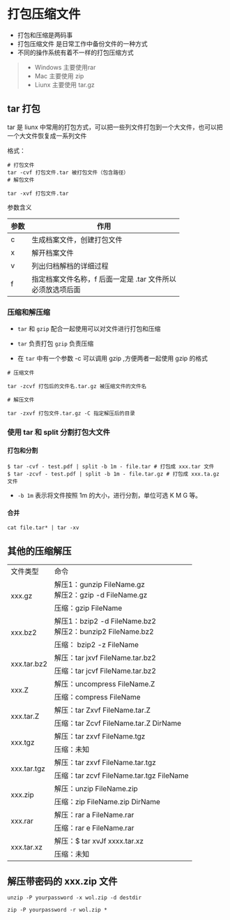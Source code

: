 # 打包压缩文件

- 打包和压缩是两码事
- 打包压缩文件 是日常工作中备份文件的一种方式
- 不同的操作系统有着不一样的打包压缩方式


> - Windows 主要使用rar
> - Mac 主要使用 zip
> - Liunx 主要使用 tar.gz

## tar 打包

tar 是 liunx 中常用的打包方式，可以把一些列文件打包到一个大文件，也可以把一个大文件恢复成一系列文件



格式：

```
# 打包文件
tar -cvf 打包文件.tar 被打包文件（包含路径）
# 解包文件

tar -xvf 打包文件.tar
```

参数含义

| 参数| 作用|
|---|---|
|c|生成档案文件，创建打包文件|
|x|解开档案文件|
|v|列出归档解档的详细过程|
|f|指定档案文件名称，f 后面一定是 .tar 文件所以<br>必须放选项后面|

### 压缩和解压缩

- `tar` 和 `gzip` 配合一起使用可以对文件进行打包和压缩

- `tar` 负责打包 `gzip` 负责压缩
- 在 `tar` 中有一个参数 -c 可以调用 gzip ,方便两者一起使用
gzip 的格式

```
# 压缩文件

tar -zcvf 打包后的文件名.tar.gz 被压缩文件的文件名

# 解压文件

tar -zxvf 打包文件.tar.gz -C 指定解压后的目录
```

### 使用 tar 和 split 分割打包大文件

#### 打包和分割

```shell
$ tar -cvf - test.pdf | split -b 1m - file.tar # 打包成 xxx.tar 文件
$ tar -zcvf - test.pdf | split -b 1m - file.tar.gz # 打包成 xxx.ta.gz 文件
```

- `-b 1m` 表示将文件按照 1m 的大小，进行分割，单位可选 K M G 等。

#### 合并

```
cat file.tar* | tar -xv
```



## 其他的压缩解压

<table>
    <tr>
        <td>文件类型</td>
        <td>命令</td>
    </tr>
    <tr>
        <td rowspan="2">xxx.gz</td>
        <td>解压1：gunzip FileName.gz<br>解压2：gzip -d FileName.gz</td>
    </tr>
    <tr>
        <td>压缩：gzip FileName</td>
    </tr>
    <tr>
        <td rowspan="2">xxx.bz2</td>
        <td>解压1：bzip2 -d FileName.bz2<br>解压2：bunzip2 FileName.bz2</td>
    </tr>
    <tr>
        <td>压缩： bzip2 -z FileName</td>
    </tr>
    </tr>
    <tr>
        <td rowspan="2">xxx.tar.bz2</td>
        <td>解压：tar jxvf FileName.tar.bz2</td>
    </tr>
    <tr>
        <td>压缩：tar jcvf FileName.tar.bz2</td>
    </tr>
    </tr>
    <tr>
        <td rowspan="2">xxx.Z</td>
        <td>解压：uncompress FileName.Z</td>
    </tr>
    <tr>
        <td>压缩：compress FileName</td>
    </tr>
    </tr>
    <tr>
        <td rowspan="2">xxx.tar.Z</td>
        <td>解压：tar Zxvf FileName.tar.Z</td>
    </tr>
    <tr>
        <td>压缩：tar Zcvf FileName.tar.Z DirName</td>
    </tr>
    </tr>
    <tr>
        <td rowspan="2">xxx.tgz</td>
        <td>解压：tar zxvf FileName.tgz </td>
    </tr>
    <tr>
        <td>压缩：未知</td>
    </tr>
    </tr>
    <tr>
        <td rowspan="2">xxx.tar.tgz</td>
        <td>解压：tar zxvf FileName.tar.tgz</td>
    </tr>
    <tr>
        <td>压缩：tar zcvf FileName.tar.tgz FileName </td>
    </tr>
    </tr>
    <tr>
        <td rowspan="2">xxx.zip</td>
        <td>解压：unzip FileName.zip</td>
    </tr>
    <tr>
        <td>压缩：zip FileName.zip DirName</td>
    </tr>
    </tr>
    <tr>
        <td rowspan="2">xxx.rar</td>
        <td>解压：rar a FileName.rar </td>
    </tr>
    <tr>
        <td>压缩：rar e FileName.rar</td>
    </tr>  
    <tr>
        <td rowspan="2">xxx.tar.xz</td>
        <td>解压：$ tar xvJf xxxx.tar.xz</td>
    </tr>
    <tr>
        <td>压缩：未知</td>
    </tr> 
</table>

## 解压带密码的 xxx.zip 文件

```shell
unzip -P yourpassword -x wol.zip -d destdir

zip -P yourpassword -r wol.zip *
```


